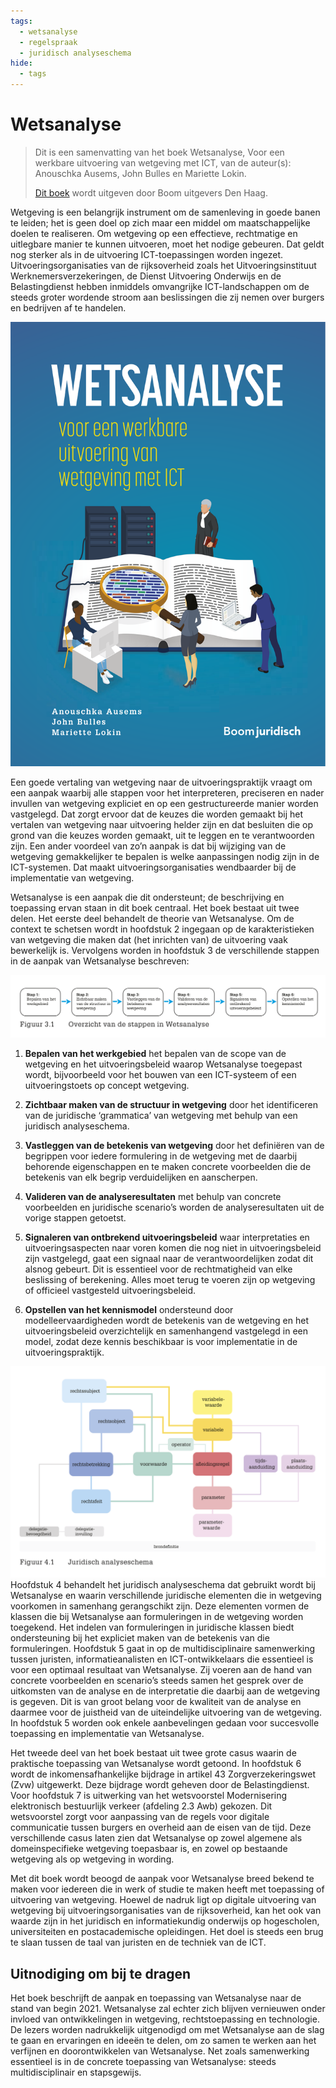 ```yaml
---
tags:
  - wetsanalyse
  - regelspraak
  - juridisch analyseschema
hide:
  - tags
---
```

# Wetsanalyse

> Dit is een samenvatting van het boek Wetsanalyse, Voor een werkbare uitvoering van wetgeving met ICT, van de auteur(s): Anouschka Ausems, John Bulles en Mariette Lokin.
>
> [Dit boek](https://www.boomdenhaag.nl/webshop/wetsanalyse) wordt uitgeven door Boom uitgevers Den Haag.

Wetgeving is een belangrijk instrument om de samenleving in goede banen te leiden; het is geen doel op zich maar een middel om maatschappelijke doelen te realiseren. 
Om wetgeving op een effectieve, rechtmatige en uitlegbare manier te kunnen uitvoeren, moet het nodige gebeuren. Dat geldt nog sterker als in de uitvoering ICT-toepassingen worden ingezet. Uitvoeringsorganisaties van de rijksoverheid zoals het Uitvoeringsinstituut Werknemersverzekeringen, de Dienst Uitvoering Onderwijs en de Belastingdienst hebben inmiddels omvangrijke ICT-landschappen om de steeds groter wordende stroom aan beslissingen die zij nemen over burgers en bedrijven af te handelen.

![Boek Wetsanalyse](../assets/images/boekwetsanalyse.png)

Een goede vertaling van wetgeving naar de uitvoeringspraktijk vraagt om een aanpak waarbij alle stappen voor het interpreteren, preciseren en nader invullen van wetgeving expliciet en op een gestructureerde manier worden vastgelegd. Dat zorgt ervoor dat de keuzes die worden gemaakt bij het vertalen van wetgeving naar uitvoering helder zijn en dat besluiten die op grond van die keuzes worden gemaakt, uit te leggen en te verantwoorden zijn. Een ander voordeel van zo’n aanpak is dat bij wijziging van de wetgeving gemakkelijker te bepalen is welke aanpassingen nodig zijn in de ICT-systemen. Dat maakt uitvoeringsorganisaties wendbaarder bij de implementatie van wetgeving. 

Wetsanalyse is een aanpak die dit ondersteunt; de beschrijving en toepassing ervan staan in dit boek centraal. Het boek bestaat uit twee delen. Het eerste deel behandelt de theorie van Wetsanalyse. Om de context te schetsen wordt in hoofdstuk 2 ingegaan op de karakteristieken van wetgeving die maken dat (het inrichten van) de uitvoering vaak bewerkelijk is. Vervolgens worden in hoofdstuk 3 de verschillende stappen in de aanpak van Wetsanalyse beschreven:

![Stappen Wetsanalyse](../assets/images/stappenschema.png)

1. **Bepalen van het werkgebied** het bepalen van de scope van de wetgeving en het uitvoeringsbeleid waarop Wetsanalyse toegepast wordt, bijvoorbeeld voor het bouwen van een ICT-systeem of een uitvoeringstoets op concept wetgeving.

2. **Zichtbaar maken van de structuur in wetgeving** door het identificeren van de juridische ‘grammatica’ van wetgeving met behulp van een juridisch analyseschema.

3. **Vastleggen van de betekenis van wetgeving** door het definiëren van de begrippen voor iedere formulering in de wetgeving met de daarbij behorende eigenschappen en te maken concrete voorbeelden die de betekenis van elk begrip verduidelijken en aanscherpen.

4. **Valideren van de analyseresultaten** met behulp van concrete voorbeelden en juridische scenario’s worden de analyseresultaten uit de vorige stappen getoetst.

5. **Signaleren van ontbrekend uitvoeringsbeleid** waar interpretaties en uitvoeringsaspecten naar voren komen die nog niet in uitvoeringsbeleid zijn vastgelegd, gaat een signaal naar de verantwoordelijken zodat dit alsnog gebeurt. Dit is essentieel voor de rechtmatigheid van elke beslissing of berekening. Alles moet terug te voeren zijn op wetgeving of officieel vastgesteld uitvoeringsbeleid.

6. **Opstellen van het kennismodel** ondersteund door modelleervaardigheden wordt de betekenis van de wetgeving en het uitvoeringsbeleid overzichtelijk en samenhangend vastgelegd in een model, zodat deze kennis beschikbaar is voor implementatie in de uitvoeringspraktijk.

![Juridisch analyseschema](../assets/images/analyseschema.png)
Hoofdstuk 4 behandelt het juridisch analyseschema dat gebruikt wordt bij Wetsanalyse en waarin verschillende juridische elementen die in wetgeving voorkomen in samenhang gerangschikt zijn. Deze elementen vormen de klassen die bij Wetsanalyse aan formuleringen in de wetgeving worden toegekend. Het indelen van formuleringen in juridische klassen biedt ondersteuning bij het expliciet maken van de betekenis van die formuleringen. Hoofdstuk 5 gaat in op de multidisciplinaire samenwerking tussen juristen, informatieanalisten en ICT-ontwikkelaars die essentieel is voor een optimaal resultaat van Wetsanalyse. Zij voeren aan de hand van concrete voorbeelden en scenario’s steeds samen het gesprek over de uitkomsten van de analyse en de interpretatie die daarbij aan de wetgeving is gegeven. Dit is van groot belang voor de kwaliteit van de analyse en daarmee voor de juistheid van de uiteindelijke uitvoering van de wetgeving. In hoofdstuk 5 worden ook enkele aanbevelingen gedaan voor succesvolle toepassing en implementatie van Wetsanalyse.

Het tweede deel van het boek bestaat uit twee grote casus waarin de praktische toepassing van Wetsanalyse wordt getoond. In hoofdstuk 6 wordt de inkomensafhankelijke bijdrage in artikel 43 Zorgverzekeringswet (Zvw) uitgewerkt. Deze bijdrage wordt geheven door de Belastingdienst. Voor hoofdstuk 7 is uitwerking van het wetsvoorstel Modernisering elektronisch bestuurlijk verkeer (afdeling 2.3 Awb) gekozen. Dit wetsvoorstel zorgt voor aanpassing van de regels voor digitale communicatie tussen burgers en overheid aan de eisen van de tijd. Deze verschillende casus laten zien dat Wetsanalyse op zowel algemene als domeinspecifieke wetgeving toepasbaar is, en zowel op bestaande wetgeving als op wetgeving in wording.

Met dit boek wordt beoogd de aanpak voor Wetsanalyse breed bekend te maken voor iedereen die in werk of studie te maken heeft met toepassing of uitvoering van wetgeving. Hoewel de nadruk ligt op digitale uitvoering van wetgeving bij uitvoeringsorganisaties van de rijksoverheid, kan het ook van waarde zijn in het juridisch en informatiekundig onderwijs op hogescholen, universiteiten en postacademische opleidingen. Het doel is steeds een brug te slaan tussen de taal van juristen en de techniek van de ICT.

## Uitnodiging om bij te dragen

Het boek beschrijft de aanpak en toepassing van Wetsanalyse naar de stand van begin 2021. Wetsanalyse zal echter zich blijven vernieuwen onder invloed van ontwikkelingen in wetgeving, rechtstoepassing en technologie. De lezers worden nadrukkelijk uitgenodigd om met Wetsanalyse aan de slag te gaan en ervaringen en ideeën te delen, om zo samen te werken aan het verfijnen en doorontwikkelen van Wetsanalyse. Net zoals samenwerking essentieel is in de concrete toepassing van Wetsanalyse: steeds multidisciplinair en stapsgewijs.
